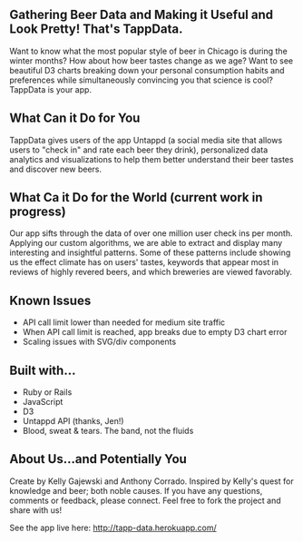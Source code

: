 ## Gathering Beer Data and Making it Useful and Look Pretty! That's TappData.

Want to know what the most popular style of beer in Chicago is during the winter months? How about how beer tastes change as we age? Want to see beautiful D3 charts breaking down your personal consumption habits and preferences while simultaneously convincing you that science is cool? TappData is your app. 

## What Can it Do for You

TappData gives users of the app Untappd (a social media site that allows users to "check in" and rate each beer they drink), personalized data analytics and visualizations to help them better understand their beer tastes and discover new beers.

## What Ca it Do for the World (current work in progress)

Our app sifts through the data of over one million user check ins per month. Applying our custom algorithms, we are able to extract and display many interesting and insightful patterns. Some of these patterns include showing us the effect climate has on users' tastes, keywords that appear most in reviews of highly revered beers, and which breweries are viewed favorably. 

## Known Issues

* API call limit lower than needed for medium site traffic
* When API call limit is reached, app breaks due to empty D3 chart error
* Scaling issues with SVG/div components

## Built with...

* Ruby or Rails
* JavaScript
* D3
* Untappd API (thanks, Jen!)
* Blood, sweat & tears. The band, not the fluids

## About Us...and Potentially You

Create by Kelly Gajewski and Anthony Corrado. Inspired by Kelly's quest for knowledge and beer; both noble causes. If you have any questions, comments or feedback, please connect. Feel free to fork the project and share with us! 

See the app live here: http://tapp-data.herokuapp.com/

